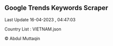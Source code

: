 

## Google Trends Keywords Scraper 
 
Last Update 16-04-2023 , 04:47:03

Country List :
VIETNAM.json



© Abdul Muttaqin 

